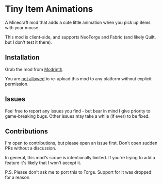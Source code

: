 # Tiny Item Animations

A Minecraft mod that adds a cute little animation when you pick up items with your mouse.

This mod is client-side, and supports NeoForge and Fabric (and likely Quilt, but I don't test it there).

## Installation

Grab the mod from [Modrinth](https://modrinth.com/mod/tiny-item-animations).

You are [not allowed](https://github.com/Trivaxy/Tiny-Item-Animations/blob/multiloader-1.21/LICENSE) to re-upload this mod to any platform without explicit permission.

## Issues

Feel free to report any issues you find - but bear in mind I give priority to game-breaking bugs. Other issues may take a while (if ever) to be fixed.

## Contributions

I'm open to contributions, but please open an issue first. Don't open sudden PRs without a discussion.

In general, this mod's scope is intentionally limited. If you're trying to add a feature it's likely that I won't accept it.

P.S. Please don't ask me to port this to Forge. Support for it was dropped for a reason.
